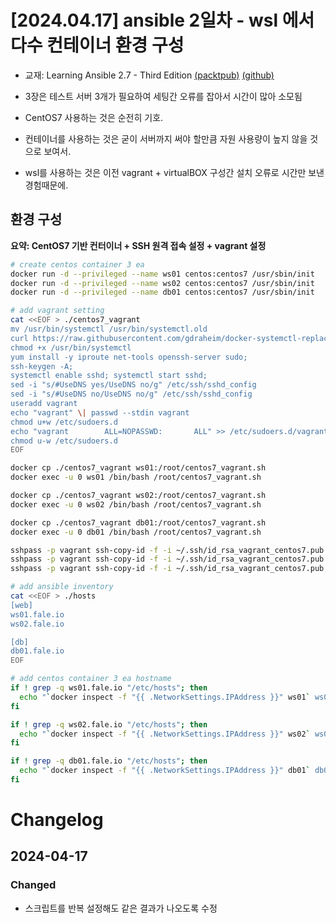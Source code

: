 # [2024.04.17] ansible 2일차 - wsl 에서 다수 컨테이너 환경 구성

  * 교재: Learning Ansible 2.7 - Third Edition [(packtpub)](https://www.packtpub.com/product/learning-ansible-27-third-edition/9781789954333) [(github)](https://github.com/PacktPublishing/Learning-Ansible-2.X-Third-Edition)



  * 3장은 테스트 서버 3개가 필요하여 세팅간 오류를 잡아서 시간이 많아 소모됨
  * CentOS7 사용하는 것은 순전히 기호.
  * 컨테이너를 사용하는 것은 굳이 서버까지 써야 할만큼 자원 사용량이 높지 않을 것으로 보여서.
  * wsl를 사용하는 것은 이전 vagrant + virtualBOX 구성간 설치 오류로 시간만 보낸 경험때문에.  

## 환경 구성

**요약: CentOS7 기반 컨터이너 + SSH 원격 접속 설정 + vagrant 설정**


```bash
# create centos container 3 ea 
docker run -d --privileged --name ws01 centos:centos7 /usr/sbin/init
docker run -d --privileged --name ws02 centos:centos7 /usr/sbin/init
docker run -d --privileged --name db01 centos:centos7 /usr/sbin/init

# add vagrant setting 
cat <<EOF > ./centos7_vagrant
mv /usr/bin/systemctl /usr/bin/systemctl.old
curl https://raw.githubusercontent.com/gdraheim/docker-systemctl-replacement/master/files/docker/systemctl.py > /usr/bin/systemctl
chmod +x /usr/bin/systemctl
yum install -y iproute net-tools openssh-server sudo;
ssh-keygen -A;
systemctl enable sshd; systemctl start sshd;
sed -i "s/#UseDNS yes/UseDNS no/g" /etc/ssh/sshd_config
sed -i "s/#UseDNS no/UseDNS no/g" /etc/ssh/sshd_config
useradd vagrant
echo "vagrant" \| passwd --stdin vagrant
chmod u+w /etc/sudoers.d
echo "vagrant        ALL=NOPASSWD:       ALL" >> /etc/sudoers.d/vagrant
chmod u-w /etc/sudoers.d
EOF

docker cp ./centos7_vagrant ws01:/root/centos7_vagrant.sh
docker exec -u 0 ws01 /bin/bash /root/centos7_vagrant.sh

docker cp ./centos7_vagrant ws02:/root/centos7_vagrant.sh
docker exec -u 0 ws02 /bin/bash /root/centos7_vagrant.sh

docker cp ./centos7_vagrant db01:/root/centos7_vagrant.sh
docker exec -u 0 db01 /bin/bash /root/centos7_vagrant.sh

sshpass -p vagrant ssh-copy-id -f -i ~/.ssh/id_rsa_vagrant_centos7.pub vagrant@`docker inspect -f "{{ .NetworkSettings.IPAddress }}" ws01`
sshpass -p vagrant ssh-copy-id -f -i ~/.ssh/id_rsa_vagrant_centos7.pub vagrant@`docker inspect -f "{{ .NetworkSettings.IPAddress }}" ws02`
sshpass -p vagrant ssh-copy-id -f -i ~/.ssh/id_rsa_vagrant_centos7.pub vagrant@`docker inspect -f "{{ .NetworkSettings.IPAddress }}" db01`

# add ansible inventory 
cat <<EOF > ./hosts
[web]
ws01.fale.io
ws02.fale.io

[db]
db01.fale.io
EOF

# add centos container 3 ea hostname
if ! grep -q ws01.fale.io "/etc/hosts"; then
  echo "`docker inspect -f "{{ .NetworkSettings.IPAddress }}" ws01` ws01.fale.io" >> /etc/hosts
fi

if ! grep -q ws02.fale.io "/etc/hosts"; then
  echo "`docker inspect -f "{{ .NetworkSettings.IPAddress }}" ws02` ws02.fale.io" >> /etc/hosts
fi

if ! grep -q db01.fale.io "/etc/hosts"; then
  echo "`docker inspect -f "{{ .NetworkSettings.IPAddress }}" db01` db01.fale.io" >> /etc/hosts
fi
```

# Changelog

## 2024-04-17

### Changed 
- 스크립트를 반복 설정해도 같은 결과가 나오도록 수정
